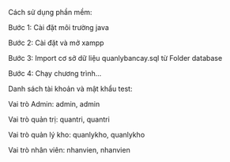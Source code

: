 Cách sử dụng phần mềm:

Bước 1: Cài đặt môi trường java

Bước 2: Cài đặt và mở xampp

Bước 3: Import cơ sở dữ liệu quanlybancay.sql từ Folder database

Bước 4: Chạy chương trình...

Danh sách tài khoản và mật khẩu test:

Vai trò Admin: admin, admin

Vai trò quản trị: quantri, quantri

Vai trò quản lý kho: quanlykho, quanlykho

Vai trò nhân viên: nhanvien, nhanvien

